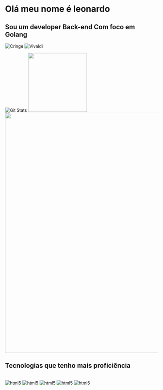 # Olá meu nome é leonardo
## Sou um developer Back-end Com foco em Golang
![Cringe](https://img.shields.io/badge/Pitou-Lover-pink)
![Vivaldi](https://img.shields.io/badge/Vivaldi-Enjoyer-brightgreen?logo=Vivaldi&logoColor=%20%23ef3939&label=Vivaldi&labelColor=%20%23ef30000&color=FCFAFA)

![Git Stats](https://github-readme-stats.vercel.app/api?username=leonovo21&show_icons=true&theme=dark&line_height=25count)
<img src="https://github-readme-stats.vercel.app/api/top-langs/?username=leonovo21&layout=donut&theme=dark" height="194em">
<img src="https://streak-stats.demolab.com/?user=leonovo21&theme=dark" width="790em">


## Tecnologias que tenho mais proficiência
<div style="display: inline_block"><br/>
    <img align="center"alt="html5"src= "https://img.shields.io/badge/Go-00ADD8?style=for-the-badge&logo=go&logoColor=white">
    <img align="center"alt="html5"src= "https://img.shields.io/badge/C%2B%2B-00599C?style=for-the-badge&logo=c%2B%2B&logoColor=white">
    <img align="center"alt="html5"src= "https://img.shields.io/badge/Node.js-43853D?style=for-the-badge&logo=node.js&logoColor=white">
    <img align="center"alt="html5"src= "https://img.shields.io/badge/Express.js-404D59?style=for-the-badge">
     <img align="center"alt="html5"src= "https://img.shields.io/badge/React-20232A?style=for-the-badge&logo=react&logoColor=61DAFB">
</div>
